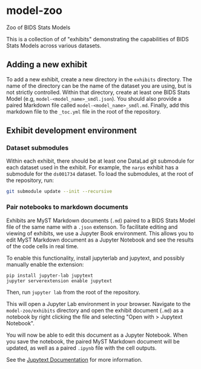 # model-zoo
Zoo of BIDS Stats Models

This is a collection of of "exhibits" demonstrating the capabilities of BIDS Stats Models across various datasets.

## Adding a new exhibit
To add a new exhibit, create a new directory in the `exhibits` directory. The name of the directory can be the name of the dataset you are using, but is not strictly controlled. Within that directory, create at least one BIDS Stats Model (e.g, `model-<model_name>_smdl.json`). You should also provide a paired Markdown file called `model-<model_name>_smdl.md`. Finally, add this markdown file to the `_toc.yml` file in the root of the repository. 

## Exhibit development environment

### Dataset submodules
Within each exhibit, there should be at least one DataLad git submodule for each dataset used in the exhibit. For example, the `narps` exhibit has a submodule for the `ds001734` dataset. To load the submodules, at the root of the repository, run:

```bash
git submodule update --init --recursive
```

### Pair notebooks to markdown documents
Exhibits are MyST Markdown documents (`.md`) paired to a BIDS Stats Model file of the same name with a `.json` extenson. 
To facilitate editing and viewing of exhibits, we use a Jupyter Book environment. This allows you to edit MyST Markdown document as a Jupyter Notebook and see the results of the code cells in real time.

To enable this functionality, install jupyterlab and jupytext, and possibly manually enable the extension:

```
pip install jupyter-lab jupytext
jupyter serverextension enable jupytext
```

Then, run `jupyter lab` from the root of the repository.

This will open a Jupyter Lab environment in your browser. Navigate to the `model-zoo/exhibits` directory and open the exhibit document (`.md`) as a notebook by right clicking the file and selecting "Open with > Jupytext Notebook".

You will now be able to edit this document as a Jupyter Notebook. When you save the notebook, the paired MyST Markdown document will be updated, as well as a paired `.ipynb` file with the cell outputs. 

See the [Jupytext Documentation](https://jupytext.readthedocs.io/en/latest/paired-notebooks.html) for more information.